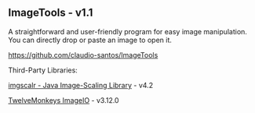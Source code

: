 <html><body>
<h2>ImageTools - v1.1</h2>
<p>A straightforward and user-friendly program for easy image manipulation. You can directly drop or paste an image to open it.</p>
<p><a href="https://github.com/claudio-santos/ImageTools">https://github.com/claudio-santos/ImageTools</a></p>
<p>Third-Party Libraries:</p>
<p><a href="https://github.com/rkalla/imgscalr">imgscalr - Java Image-Scaling Library</a> - v4.2 </p>
<p><a href="https://haraldk.github.io/TwelveMonkeys">TwelveMonkeys ImageIO</a> - v3.12.0</p>
</body></html>
